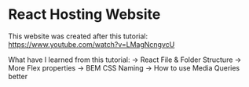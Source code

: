 # React Hosting Website

This website was created after this tutorial: https://www.youtube.com/watch?v=LMagNcngvcU

What have I learned from this tutorial:
-> React File & Folder Structure
-> More Flex properties
-> BEM CSS Naming
-> How to use Media Queries better
